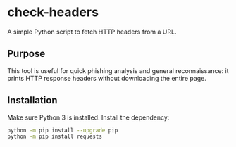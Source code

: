 # check-headers

A simple Python script to fetch HTTP headers from a URL.

## Purpose
This tool is useful for quick phishing analysis and general reconnaissance: it prints HTTP response headers without downloading the entire page.

## Installation
Make sure Python 3 is installed. Install the dependency:
```bash
python -m pip install --upgrade pip
python -m pip install requests
